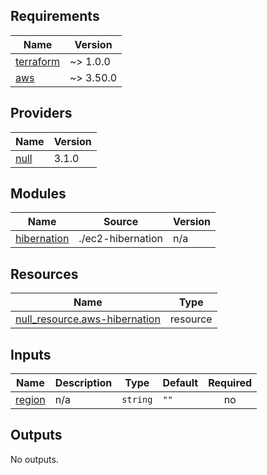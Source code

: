## Requirements

| Name | Version |
|------|---------|
| <a name="requirement_terraform"></a> [terraform](#requirement\_terraform) | ~> 1.0.0 |
| <a name="requirement_aws"></a> [aws](#requirement\_aws) | ~> 3.50.0 |

## Providers

| Name | Version |
|------|---------|
| <a name="provider_null"></a> [null](#provider\_null) | 3.1.0 |

## Modules

| Name | Source | Version |
|------|--------|---------|
| <a name="module_hibernation"></a> [hibernation](#module\_hibernation) | ./ec2-hibernation | n/a |

## Resources

| Name | Type |
|------|------|
| [null_resource.aws-hibernation](https://registry.terraform.io/providers/hashicorp/null/latest/docs/resources/resource) | resource |

## Inputs

| Name | Description | Type | Default | Required |
|------|-------------|------|---------|:--------:|
| <a name="input_region"></a> [region](#input\_region) | n/a | `string` | `""` | no |

## Outputs

No outputs.
